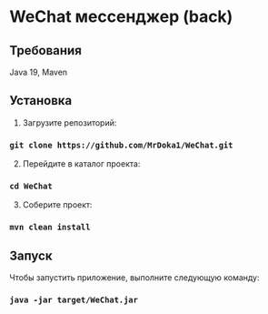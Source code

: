 # WeChat мессенджер (back)

## Требования
Java 19,
Maven

## Установка
1. Загрузите репозиторий:
### `git clone https://github.com/MrDoka1/WeChat.git`

2. Перейдите в каталог проекта:
### `cd WeChat`

3. Соберите проект:
### `mvn clean install`

## Запуск
Чтобы запустить приложение, выполните следующую команду:
### `java -jar target/WeChat.jar`